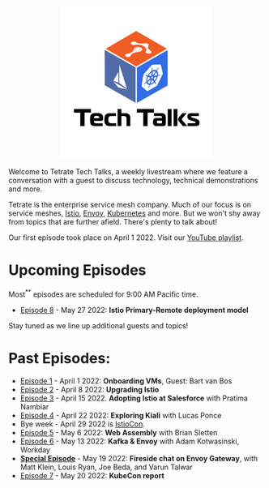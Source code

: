 
<center>
<img src="assets/logo.jpg" width="300" alt="Tetrate Tech Talks Logo">
</center>

Welcome to Tetrate Tech Talks, a weekly livestream where we feature a conversation with a guest to discuss technology, technical demonstrations and more.

Tetrate is the enterprise service mesh company.  Much of our focus is on service meshes, [Istio](https://istio.io/), [Envoy](https://www.envoyproxy.io/), [Kubernetes](https://kubernetes.io/) and more.  But we won't shy away from topics that are further afield.  There's plenty to talk about!

Our first episode took place on April 1 2022.
Visit our [YouTube playlist](https://www.youtube.com/playlist?list=PLm51GPKRAmTlOkjWDJBQYtjcc9WPk4E4F).

# Upcoming Episodes

Most<sup>**</sup> episodes are scheduled for 9:00 AM Pacific time.

- [Episode 8](episode8/) - May 27 2022: **Istio Primary-Remote deployment model**

Stay tuned as we line up additional guests and topics!

# Past Episodes:

- [Episode 1](episode1/) - April 1 2022: **Onboarding VMs**, Guest: Bart van Bos
- [Episode 2](episode2/) - April 8 2022:  **Upgrading Istio**
- [Episode 3](episode3/) - April 15 2022.  **Adopting Istio at Salesforce** with Pratima Nambiar
- [Episode 4](episode4/) - April 22 2022: **Exploring Kiali** with Lucas Ponce
- Bye week - April 29 2022 is [IstioCon](https://events.istio.io/istiocon-2022/program/).
- [Episode 5](episode5/) - May 6 2022: **Web Assembly** with Brian Sletten
- [Episode 6](episode6/) - May 13 2022: **Kafka & Envoy** with Adam Kotwasinski, Workday
- [**Special Episode**](envoygw/) - May 19 2022: **Fireside chat on Envoy Gateway**, with Matt Klein, Louis Ryan, Joe Beda, and Varun Talwar
- [Episode 7](episode7/) - May 20 2022: **KubeCon report**

